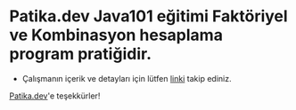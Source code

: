 # Patika.dev Java101 eğitimi Faktöriyel ve Kombinasyon hesaplama program pratiğidir.

* Çalışmanın içerik ve detayları için lütfen [linki](https://academy.patika.dev/courses/java101/pratik-faktoriyel) takip ediniz.

[Patika.dev](https://www.patika.dev/tr)'e teşekkürler!